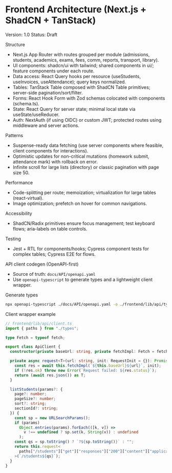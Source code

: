 # Frontend Architecture (Next.js + ShadCN + TanStack)

Version: 1.0
Status: Draft

Structure

- Next.js App Router with routes grouped per module (admissions, students, academics, exams, fees, comm, reports, transport, library).
- UI components: shadcn/ui with tailwind; shared components in ui/; feature components under each route.
- Data access: React Query hooks per resource (useStudents, useInvoices, useAttendance); query keys normalized.
- Tables: TanStack Table composed with ShadCN Table primitives; server-side pagination/sort/filter.
- Forms: React Hook Form with Zod schemas colocated with components (schema.ts).
- State: React Query for server state; minimal local state via useState/useReducer.
- Auth: NextAuth (if using OIDC) or custom JWT; protected routes using middleware and server actions.

Patterns

- Suspense-ready data fetching (use server components where feasible, client components for interactions).
- Optimistic updates for non-critical mutations (homework submit, attendance mark) with rollback on error.
- Infinite scroll for large lists (directory) or classic pagination with page size 50.

Performance

- Code-splitting per route; memoization; virtualization for large tables (react-virtual).
- Image optimization; prefetch on hover for common navigations.

Accessibility

- ShadCN/Radix primitives ensure focus management; test keyboard flows; aria-labels on table controls.

Testing

- Jest + RTL for components/hooks; Cypress component tests for complex tables; Cypress E2E for flows.

API client codegen (OpenAPI-first)

- Source of truth: `docs/API/openapi.yaml`
- Use `openapi-typescript` to generate types and a lightweight client wrapper.

Generate types

```bash
npx openapi-typescript ./docs/API/openapi.yaml -o ./frontend/lib/api/types.ts --export-type
```

Client wrapper example

```ts
// frontend/lib/api/client.ts
import { paths } from "./types";

type Fetch = typeof fetch;

export class ApiClient {
  constructor(private baseUrl: string, private fetchImpl: Fetch = fetch) {}

  private async request<T>(url: string, init: RequestInit = {}): Promise<T> {
    const res = await this.fetchImpl(`${this.baseUrl}${url}`, init);
    if (!res.ok) throw new Error(`Request failed: ${res.status}`);
    return (await res.json()) as T;
  }

  listStudents(params?: {
    page?: number;
    pageSize?: number;
    sort?: string;
    sectionId?: string;
  }) {
    const sp = new URLSearchParams();
    if (params)
      Object.entries(params).forEach(([k, v]) =>
        v !== undefined ? sp.set(k, String(v)) : undefined
      );
    const qs = sp.toString() ? `?${sp.toString()}` : "";
    return this.request<
      paths["/students"]["get"]["responses"]["200"]["content"]["application/json"]
    >(`/students${qs}`);
  }
}
```
